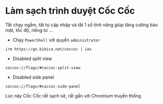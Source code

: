 # Làm sạch trình duyệt Cốc Cốc

Tắt chạy ngầm, tắt tự cập nhập và tắt 1 số tính năng giúp tăng cường bảo mật, tốc độ, riêng tư ... 

- Chạy `PowerShell` với quyền `administrator`
```
irm https://go.bibica.net/coccoc | iex
```
- Disabled split view
```
coccoc://flags/#coccoc-split-view
```
- Disabled side panel
```
coccoc://flags/#coccoc-side-panel
```
Lúc này Cốc Cốc rất sạch sẽ, rất gần với Chromium truyền thống
